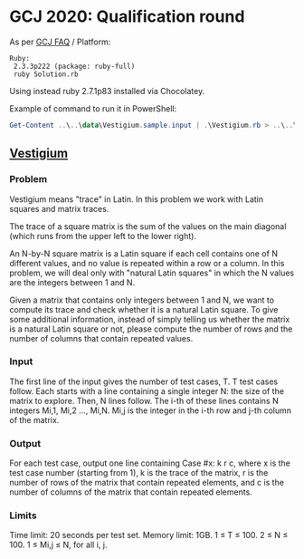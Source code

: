 # GCJ 2020: Qualification round

As per [GCJ FAQ](https://codingcompetitions.withgoogle.com/codejam/faq) / Platform:

```text
Ruby:
 2.3.3p222 (package: ruby-full)
 ruby Solution.rb
```

Using instead ruby 2.7.1p83 installed via Chocolatey.

Example of command to run it in PowerShell:
```powershell
Get-Content ..\..\data\Vestigium.sample.input | .\Vestigium.rb > ..\..\data\Vestigium.my.output
``` 

## [Vestigium](https://codingcompetitions.withgoogle.com/codejam/round/000000000019fd27/000000000020993c)

### Problem

Vestigium means "trace" in Latin. In this problem we work with Latin squares and matrix traces.

The trace of a square matrix is the sum of the values on the main diagonal (which runs from the upper left to the lower right).

An N-by-N square matrix is a Latin square if each cell contains one of N different values, and no value is repeated within a row or a column. In this problem, we will deal only with "natural Latin squares" in which the N values are the integers between 1 and N.

Given a matrix that contains only integers between 1 and N, we want to compute its trace and check whether it is a natural Latin square. To give some additional information, instead of simply telling us whether the matrix is a natural Latin square or not, please compute the number of rows and the number of columns that contain repeated values.

### Input

The first line of the input gives the number of test cases, T. T test cases follow. Each starts with a line containing a single integer N: the size of the matrix to explore. Then, N lines follow. The i-th of these lines contains N integers Mi,1, Mi,2 ..., Mi,N. Mi,j is the integer in the i-th row and j-th column of the matrix.

### Output

For each test case, output one line containing Case #x: k r c, where x is the test case number (starting from 1), k is the trace of the matrix, r is the number of rows of the matrix that contain repeated elements, and c is the number of columns of the matrix that contain repeated elements.

### Limits

Time limit: 20 seconds per test set.
Memory limit: 1GB.
1 ≤ T ≤ 100.
2 ≤ N ≤ 100.
1 ≤ Mi,j ≤ N, for all i, j.

